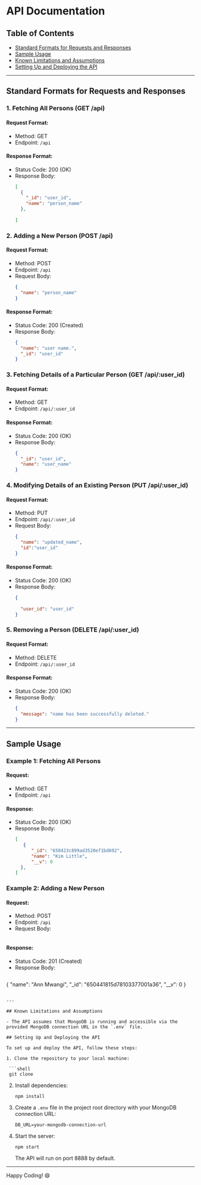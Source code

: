 # API Documentation

## Table of Contents

- [Standard Formats for Requests and Responses](#standard-formats-for-requests-and-responses)
- [Sample Usage](#sample-usage)
- [Known Limitations and Assumptions](#known-limitations-and-assumptions)
- [Setting Up and Deploying the API](#setting-up-and-deploying-the-api)

---

## Standard Formats for Requests and Responses

### 1. Fetching All Persons (GET /api)

#### Request Format:

- Method: GET
- Endpoint: `/api`

#### Response Format:

- Status Code: 200 (OK)
- Response Body:
  ```json
  [
    {
      "_id": "user_id",
      "name": "person_name"
    },
    
  ]
  ```

### 2. Adding a New Person (POST /api)

#### Request Format:

- Method: POST
- Endpoint: `/api`
- Request Body:
  ```json
  {
    "name": "person_name"
  }
  ```

#### Response Format:

- Status Code: 200 (Created)
- Response Body:
  ```json
  {
    "name": "user name.",
    "_id": "user_id"
  }
  ```

### 3. Fetching Details of a Particular Person (GET /api/:user_id)

#### Request Format:

- Method: GET
- Endpoint: `/api/:user_id`

#### Response Format:

- Status Code: 200 (OK)
- Response Body:
  ```json
  {
    "_id": "user_id",
    "name": "user_name"
  }
  ```

### 4. Modifying Details of an Existing Person (PUT /api/:user_id)

#### Request Format:

- Method: PUT
- Endpoint: `/api/:user_id`
- Request Body:
  ```json
  {
    "name": "updated_name",
    "id":"user_id"
  }
  ```

#### Response Format:

- Status Code: 200 (OK)
- Response Body:
  ```json
  {
    
    "user_id": "user_id"
  }
  ```

### 5. Removing a Person (DELETE /api/:user_id)

#### Request Format:

- Method: DELETE
- Endpoint: `/api/:user_id`

#### Response Format:

- Status Code: 200 (OK)
- Response Body:
  ```json
  {
    "message": "name has been successfully deleted."
  }
  ```

---

## Sample Usage

### Example 1: Fetching All Persons

#### Request:

- Method: GET
- Endpoint: `/api`

#### Response:

- Status Code: 200 (OK)
- Response Body:
  ```json
  [
     {
        "_id": "650423c899ad3520ef1bd692",
        "name": "Kim Little",
        "__v": 0
    },
  ]
  ```

### Example 2: Adding a New Person

#### Request:

- Method: POST
- Endpoint: `/api`
- Request Body:
  ```json
  
  ```

#### Response:

- Status Code: 201 (Created)
- Response Body:
  ```json
 {
    "name": "Ann Mwangi",
    "_id": "650441815d78103377001a36",
    "__v": 0
}
  ```

---

## Known Limitations and Assumptions

- The API assumes that MongoDB is running and accessible via the provided MongoDB connection URL in the `.env` file.

## Setting Up and Deploying the API

To set up and deploy the API, follow these steps:

1. Clone the repository to your local machine:

   ```shell
   git clone 
   ```



2. Install dependencies:

   ```shell
   npm install
   ```

4. Create a `.env` file in the project root directory with your MongoDB connection URL:

   ```env
   DB_URL=your-mongodb-connection-url
   ```

5. Start the server:

   ```shell
   npm start
   ```

   The API will run on port 8888 by default.

---

Happy Coding! :smile: